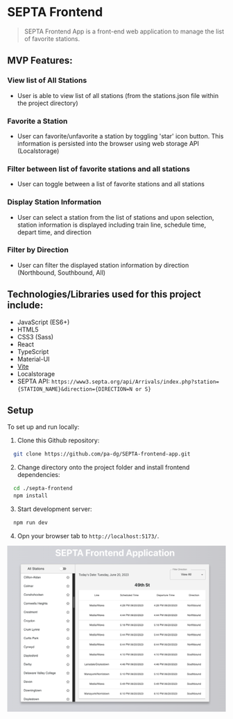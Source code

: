 # SEPTA Frontend

> SEPTA Frontend App is a front-end web application to manage the list of favorite stations.

## MVP Features:

### View list of All Stations

- User is able to view list of all stations (from the stations.json file within the project directory)

### Favorite a Station

- User can favorite/unfavorite a station by toggling 'star' icon button. This information is persisted into the browser using web storage API (Localstorage)

### Filter between list of favorite stations and all stations

- User can toggle between a list of favorite stations and all stations

### Display Station Information

- User can select a station from the list of stations and upon selection, station information is displayed including train line, schedule time, depart time, and direction

### Filter by Direction

- User can filter the displayed station information by direction (Northbound, Southbound, All)

## Technologies/Libraries used for this project include:

- JavaScript (ES6+)
- HTML5
- CSS3 (Sass)
- React
- TypeScript
- Material-UI
- [Vite](https://vitejs.dev/)
- Localstorage
- SEPTA API: `https://www3.septa.org/api/Arrivals/index.php?station={STATION_NAME}&direction={DIRECTION=N or S}`

## Setup

To set up and run locally:

1. Clone this Github repository:

```bash
  git clone https://github.com/pa-dg/SEPTA-frontend-app.git
```

2. Change directory onto the project folder and install frontend dependencies:

```bash
  cd ./septa-frontend
  npm install
```

3. Start development server:

```bash
  npm run dev
```

4. Opn your browser tab to `http://localhost:5173/`.

![septa-app-screen](./src/assets/Septa-app-screen.png)
